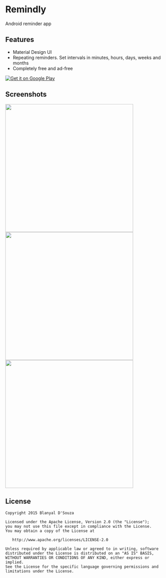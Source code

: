 # Remindly
Android reminder app

Features
-------

- Material Design UI
- Repeating reminders. Set intervals in minutes, hours, days, weeks and months
- Completely free and ad-free


<a href="https://play.google.com/store/apps/details?id=com.blanyal.remindly">
  <img alt="Get it on Google Play"
       src="https://developer.android.com/images/brand/en_generic_rgb_wo_60.png" />
</a>

Screenshots
-------

<img src="https://github.com/blanyal/Remindly/blob/master/screenshots/screenshot1.png" width="400">

<img src="https://github.com/blanyal/Remindly/blob/master/screenshots/screenshot2.png" width="400">

<img src="https://github.com/blanyal/Remindly/blob/master/screenshots/screenshot3.png" width="400">

License
-------

    Copyright 2015 Blanyal D'Souza

    Licensed under the Apache License, Version 2.0 (the "License");
    you may not use this file except in compliance with the License.
    You may obtain a copy of the License at

       http://www.apache.org/licenses/LICENSE-2.0

    Unless required by applicable law or agreed to in writing, software
    distributed under the License is distributed on an "AS IS" BASIS,
    WITHOUT WARRANTIES OR CONDITIONS OF ANY KIND, either express or implied.
    See the License for the specific language governing permissions and
    limitations under the License.
 
